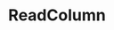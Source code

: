 ---
title: "ReadColumn"
Icon: "width_normal"
weight: 3307000
description: "Returns the values of an pixel column"
draft: false
---